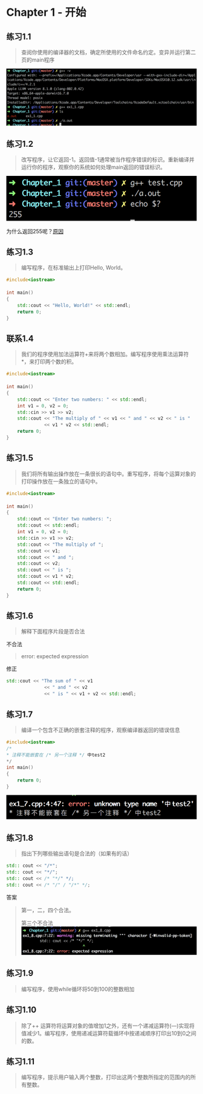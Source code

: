 # Chapter 1 - 开始

## 练习1.1

> 查阅你使用的编译器的文档，确定所使用的文件命名约定。变异并运行第二页的main程序

![Alt text](https://github.com/hao555sky/CppPrimer/blob/master/Chapter_1/screenshots/ex1_1.png)

## 练习1.2

> 改写程序，让它返回-1。返回值-1通常被当作程序错误的标识。重新编译并运行你的程序，观察你的系统如何处理main返回的错误标识。

![Alt text](https://github.com/hao555sky/CppPrimer/blob/master/Chapter_1/screenshots/ex1_2.png)

为什么返回255呢？[原因](http://www.jb51.net/article/73377.htm)

## 练习1.3

> 编写程序，在标准输出上打印Hello, World。

```cpp
#include<iostream>

int main()
{
	std::cout << "Hello, World!" << std::endl;
	return 0;
}
```

## 联系1.4

> 我们的程序使用加法运算符+来将两个数相加。编写程序使用乘法运算符*，来打印两个数的积。

```cpp
#include<iostream>

int main()
{
	std::cout << "Enter two numbers: " << std::endl;
	int v1 = 0, v2 = 0;
	std::cin >> v1 >> v2;
	std::cout << "The multiply of " << v1 << " and " << v2 << " is " 
	          << v1 * v2 << std::endl;
	return 0;
}
```

## 练习1.5

> 我们将所有输出操作放在一条很长的语句中。重写程序，将每个运算对象的打印操作放在一条独立的语句中。

```cpp
#include<iostream>

int main()
{
	std::cout << "Enter two numbers: ";
	std::cout << std::endl;
	int v1 = 0, v2 = 0;
	std::cin >> v1 >> v2;
	std::cout << "The multiply of ";
	std::cout << v1;
	std::cout << " and ";
	std::cout << v2;
	std::cout << " is ";
	std::cout << v1 * v2;
	std::cout << std::endl;
	return 0;
}
```

## 练习1.6

> 解释下面程序片段是否合法

不合法

> error: expected expression

修正

```cpp
std::cout << "The sum of " << v1 
	          << " and " << v2 
	          << " is " << v1 + v2 << std::endl;
```

## 练习1.7

> 编译一个包含不正确的嵌套注释的程序，观察编译器返回的错误信息

```cpp
#include<iostream>
/*
* 注释不能嵌套在 /* 另一个注释 */ 中test2
*/
int main()
{
	return 0;
}
```



![Alt text](https://github.com/hao555sky/CppPrimer/blob/master/Chapter_1/screenshots/ex1_7.png)

## 练习1.8

> 指出下列哪些输出语句是合法的（如果有的话）

```cpp
std:: cout << "/*";
std:: cout << "*/";
std:: cout << /* "*/" */;
std:: cout << /* "/" / "/*" */;
```

答案

> 第一，二，四个合法。
>
> 第三个不合法![Alt text](https://github.com/hao555sky/CppPrimer/blob/master/Chapter_1/screenshots/ex1_8.png)
>
> 

## 练习1.9

> 编写程序，使用while循环将50到100的整数相加

## 练习1.10

> 除了++ 运算符将运算对象的值增加1之外，还有一个递减运算符(—)实现将值减少1。编写程序，使用递减运算符载循环中按递减顺序打印出10到0之间的数。

## 练习1.11

> 编写程序，提示用户输入两个整数，打印出这两个整数所指定的范围内的所有整数。

